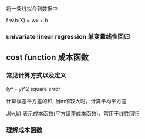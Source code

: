 将一条线拟合到数据中

f w,b(X) = wx + b

### univariate linear regression 单变量线性回归

## cost function 成本函数

### 常见计算方式以及定义
(y^ - y)^2 square error

计算误差平方差的和, 当m值较大时，计算平均平方差

J(w,b) 表示成本函数(平方误差成本函数)，常用于线性回归

### 理解成本函数